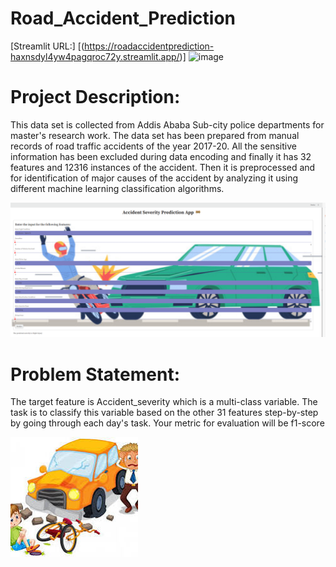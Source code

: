 # Road_Accident_Prediction
 
[Streamlit URL:] [(https://roadaccidentprediction-haxnsdyl4yw4pagqroc72y.streamlit.app/)] 
![image](https://github.com/Saurabhgithub1006/Road_Accident_Prediction/blob/main/app_gif.gif?raw=true)
 
# Project Description:

This data set is collected from Addis Ababa Sub-city police departments for master's research work. The data set has been prepared from manual records of road traffic accidents of the year 2017-20. All the sensitive information has been excluded during data encoding and finally it has 32 features and 12316 instances of the accident. Then it is preprocessed and for identification of major causes of the accident by analyzing it using different machine learning classification algorithms.

![image](https://github.com/Saurabhgithub1006/Road_Accident_Prediction/blob/main/Screenshot%20(301).png?raw=true)

# Problem Statement:

The target feature is Accident_severity which is a multi-class variable. The task is to classify this variable based on the other 31 features step-by-step by going through each day's task. Your metric for evaluation will be f1-score


![image](https://github.com/Saurabhgithub1006/Road_Accident_Prediction/blob/main/pic_accident.jpeg?raw=true)


